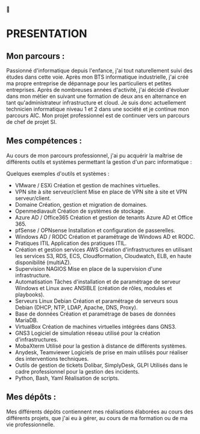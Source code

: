  👋

# PRESENTATION


## Mon parcours :

Passionné d'informatique depuis l'enfance, j'ai tout naturellement suivi des études dans cette voie. Après mon BTS informatique industrielle, j'ai créé ma propre entreprise
de dépannage pour les particuliers et petites entreprises. Après de nombreuses années d'activité, j'ai décidé d'évoluer dans mon métier en suivant une formation de deux ans en alternance en tant qu'administrateur infrastructure et cloud. Je suis donc actuellement technicien informatique niveau 1 et 2 dans une société et je continue mon parcours AIC.
Mon projet professionnel est de continuer vers un parcours de chef de projet SI.


## Mes compétences :

Au cours de mon parcours professionnel, j'ai pu acquérir la maîtrise de différents outils et systèmes permettant la gestion d'un parc informatique : 

Quelques exemples d'outils et systèmes :

- VMware / ESXi                        Création et gestion de machines virtuelles.
- VPN site à site serveur/client       Mise en place de VPN site à site et VPN serveur/client.
- Domaine                              Création, gestion et migration de domaines.
- Openmediavault                       Création de systèmes de stockage.
- Azure AD / Office365                 Création et gestion de tenants Azure AD et Office 365.
- pfSense / OPNsense                   Installation et configuration de passerelles.
- Windows AD / RODC                    Création et paramétrage de Windows AD et RODC.
- Pratiques ITIL                       Application des pratiques ITIL.
- Création et gestion services AWS     Création d'infrastructures en utilisant les services S3, RDS, ECS, Cloudformation, Cloudwatch, ELB, en haute disponibilité (multiAZ).
- Supervision NAGIOS                   Mise en place de la supervision d'une infrastructure.
- Automatisation                       Tâches d'installation et de paramétrage de serveur Windows et Linux avec ANSIBLE (création de rôles, modules et playbooks).
- Serveurs Linux Debian                Création et paramétrage de serveurs sous Debian (DHCP, NTP, LDAP, Apache, DNS, Proxy).
- Base de données                      Création et paramétrage de bases de données MariaDB.
- VirtualBox                           Création de machines virtuelles intégrées dans GNS3.
- GNS3                                 Logiciel de simulation réseau utilisé pour la création d'infrastructures.
- MobaXterm                            Utilisé pour la gestion à distance de différents systèmes.
- Anydesk, Teamviewer                  Logiciels de prise en main utilisés pour réaliser des interventions techniques.
- Outils de gestion de tickets         Dolibar, SimplyDesk, GLPI Utilisés dans le cadre professionnel pour la gestion des incidents.
- Python, Bash, Yaml                   Réalisation de scripts.


## Mes dépôts :

Mes différents dépôts contiennent mes réalisations élaborées au cours des différents projets, que j'ai eu à gérer, au cours de ma formation ou de ma vie professionnelle.







<!--
**Kanis66/Kanis66** is a ✨ _special_ ✨ repository because its `README.md` (this file) appears on your GitHub profile.

Here are some ideas to get you started:

- 🔭 I’m currently working on ...
- 🌱 I’m currently learning ...
- 👯 I’m looking to collaborate on ...
- 🤔 I’m looking for help with ...
- 💬 Ask me about ...
- 📫 How to reach me: ...
- 😄 Pronouns: ...
- ⚡ Fun fact: ...
-->
